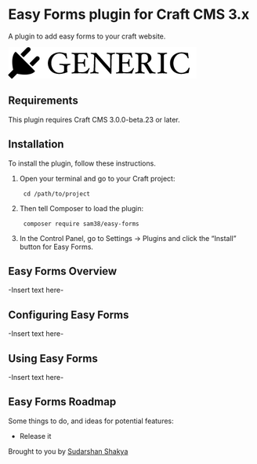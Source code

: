 # Easy Forms plugin for Craft CMS 3.x

A plugin to add easy forms to your craft website.

![Screenshot](resources/img/plugin-logo.png)

## Requirements

This plugin requires Craft CMS 3.0.0-beta.23 or later.

## Installation

To install the plugin, follow these instructions.

1. Open your terminal and go to your Craft project:

        cd /path/to/project

2. Then tell Composer to load the plugin:

        composer require sam38/easy-forms

3. In the Control Panel, go to Settings → Plugins and click the “Install” button for Easy Forms.

## Easy Forms Overview

-Insert text here-

## Configuring Easy Forms

-Insert text here-

## Using Easy Forms

-Insert text here-

## Easy Forms Roadmap

Some things to do, and ideas for potential features:

* Release it

Brought to you by [Sudarshan Shakya](https://github.com/sam38/easyforms.git)
